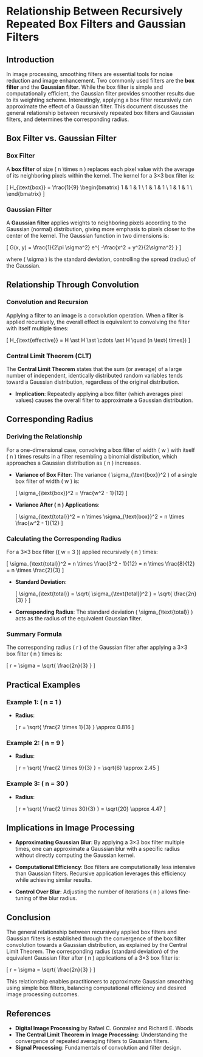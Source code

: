 # Relationship Between Recursively Repeated Box Filters and Gaussian Filters

## Introduction

In image processing, smoothing filters are essential tools for noise reduction and image enhancement. Two commonly used
filters are the **box filter** and the **Gaussian filter**. While the box filter is simple and computationally
efficient, the Gaussian filter provides smoother results due to its weighting scheme. Interestingly, applying a box
filter recursively can approximate the effect of a Gaussian filter. This document discusses the general relationship
between recursively repeated box filters and Gaussian filters, and determines the corresponding radius.

## Box Filter vs. Gaussian Filter

### Box Filter

A **box filter** of size \( n \times n \) replaces each pixel value with the average of its neighboring pixels within
the kernel. The kernel for a 3×3 box filter is:

\[
H_{\text{box}} = \frac{1}{9}
\begin{bmatrix}
1 & 1 & 1 \\
1 & 1 & 1 \\
1 & 1 & 1 \\
\end{bmatrix}
\]

### Gaussian Filter

A **Gaussian filter** applies weights to neighboring pixels according to the Gaussian (normal) distribution, giving more
emphasis to pixels closer to the center of the kernel. The Gaussian function in two dimensions is:

\[
G(x, y) = \frac{1}{2\pi \sigma^2} e^{ -\frac{x^2 + y^2}{2\sigma^2} }
\]

where \( \sigma \) is the standard deviation, controlling the spread (radius) of the Gaussian.

## Relationship Through Convolution

### Convolution and Recursion

Applying a filter to an image is a convolution operation. When a filter is applied recursively, the overall effect is
equivalent to convolving the filter with itself multiple times:

\[
H_{\text{effective}} = H \ast H \ast \cdots \ast H \quad (n \text{ times})
\]

### Central Limit Theorem (CLT)

The **Central Limit Theorem** states that the sum (or average) of a large number of independent, identically distributed
random variables tends toward a Gaussian distribution, regardless of the original distribution.

- **Implication**: Repeatedly applying a box filter (which averages pixel values) causes the overall filter to
  approximate a Gaussian distribution.

## Corresponding Radius

### Deriving the Relationship

For a one-dimensional case, convolving a box filter of width \( w \) with itself \( n \) times results in a filter
resembling a binomial distribution, which approaches a Gaussian distribution as \( n \) increases.

- **Variance of Box Filter**: The variance \( \sigma_{\text{box}}^2 \) of a single box filter of width \( w \) is:

  \[
  \sigma_{\text{box}}^2 = \frac{w^2 - 1}{12}
  \]

- **Variance After \( n \) Applications**:

  \[
  \sigma_{\text{total}}^2 = n \times \sigma_{\text{box}}^2 = n \times \frac{w^2 - 1}{12}
  \]

### Calculating the Corresponding Radius

For a 3×3 box filter (\( w = 3 \)) applied recursively \( n \) times:

\[
\sigma_{\text{total}}^2 = n \times \frac{3^2 - 1}{12} = n \times \frac{8}{12} = n \times \frac{2}{3}
\]

- **Standard Deviation**:

  \[
  \sigma_{\text{total}} = \sqrt{ \sigma_{\text{total}}^2 } = \sqrt{ \frac{2n}{3} }
  \]

- **Corresponding Radius**: The standard deviation \( \sigma_{\text{total}} \) acts as the radius of the equivalent
  Gaussian filter.

### Summary Formula

The corresponding radius \( r \) of the Gaussian filter after applying a 3×3 box filter \( n \) times is:

\[
r = \sigma = \sqrt{ \frac{2n}{3} }
\]

## Practical Examples

### Example 1: \( n = 1 \)

- **Radius**:

  \[
  r = \sqrt{ \frac{2 \times 1}{3} } \approx 0.816
  \]

### Example 2: \( n = 9 \)

- **Radius**:

  \[
  r = \sqrt{ \frac{2 \times 9}{3} } = \sqrt{6} \approx 2.45
  \]

### Example 3: \( n = 30 \)

- **Radius**:

  \[
  r = \sqrt{ \frac{2 \times 30}{3} } = \sqrt{20} \approx 4.47
  \]

## Implications in Image Processing

- **Approximating Gaussian Blur**: By applying a 3×3 box filter multiple times, one can approximate a Gaussian blur with
  a specific radius without directly computing the Gaussian kernel.

- **Computational Efficiency**: Box filters are computationally less intensive than Gaussian filters. Recursive
  application leverages this efficiency while achieving similar results.

- **Control Over Blur**: Adjusting the number of iterations \( n \) allows fine-tuning of the blur radius.

## Conclusion

The general relationship between recursively applied box filters and Gaussian filters is established through the
convergence of the box filter convolution towards a Gaussian distribution, as explained by the Central Limit Theorem.
The corresponding radius (standard deviation) of the equivalent Gaussian filter after \( n \) applications of a 3×3 box
filter is:

\[
r = \sigma = \sqrt{ \frac{2n}{3} }
\]

This relationship enables practitioners to approximate Gaussian smoothing using simple box filters, balancing
computational efficiency and desired image processing outcomes.

## References

- **Digital Image Processing** by Rafael C. Gonzalez and Richard E. Woods
- **The Central Limit Theorem in Image Processing**: Understanding the convergence of repeated averaging filters to
  Gaussian filters.
- **Signal Processing**: Fundamentals of convolution and filter design.